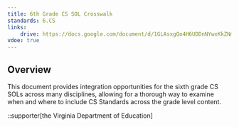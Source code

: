 ```yaml
---
title: 6th Grade CS SOL Crosswalk
standards: 6.CS
links:
    drive: https://docs.google.com/document/d/1GLAsxgQo4H6UDDnNYwxKkZNmDzT8g4XEecc07zFGZWU/edit?usp=drive_link
vdoe: true
---
```


## Overview
This document provides integration opportunities for the sixth grade CS SOLs across many disciplines, allowing for a thorough way to examine when and where to include CS Standards across the grade level content.

::supporter[the Virginia Department of Education]